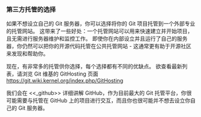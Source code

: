 ### 第三方托管的选择

如果不想设立自己的 Git 服务器，你可以选择将你的 Git 项目托管到一个外部专业的托管网站。
这带来了一些好处：一个托管网站可以用来快速建立并开始项目，且无需进行服务器维护和监控工作。
即使你在内部设立并且运行了自己的服务器，你仍然可以把你的开源代码托管在公共托管网站 - 这通常更有助于开源社区来发现和帮助你。

现在，有非常多的托管供你选择，每个选择都有不同的优缺点。
欲查看最新列表，请浏览 Git 维基的 GitHosting 页面 https://git.wiki.kernel.org/index.php/GitHosting

我们会在 <<_github>> 详细讲解 GitHub，作为目前最大的 Git 托管平台，你很可能需要与托管在 GitHub 上的项目进行交互，而且你也很可能并不想去设立你自己的 Git 服务器。
